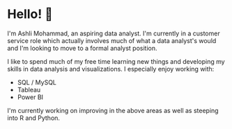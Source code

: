 # Hello! 👋
I'm Ashli Mohammad, an aspiring data analyst. I'm currently in a customer service role which actually involves much of what a data analyst's would and I'm looking to move to a formal analyst position.

I like to spend much of my free time learning new things and developing my skills in data analysis and visualizations. I especially enjoy working with:
* SQL / MySQL
* Tableau
* Power BI

I'm currently working on improving in the above areas as well as steeping into R and Python.

